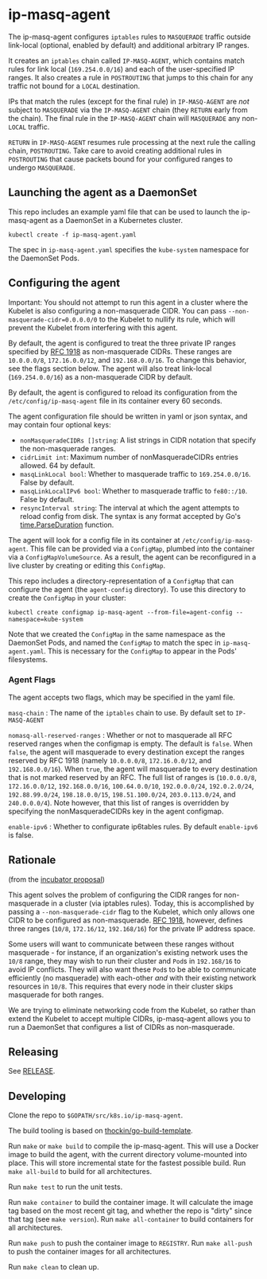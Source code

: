 # ip-masq-agent

The ip-masq-agent configures `iptables` rules to `MASQUERADE` traffic outside link-local (optional, enabled by default) and additional arbitrary IP ranges.

It creates an `iptables` chain called `IP-MASQ-AGENT`, which contains match rules for link local (`169.254.0.0/16`) and each of the user-specified IP ranges. It also creates a rule in `POSTROUTING` that jumps to this chain for any traffic not bound for a `LOCAL` destination.

IPs that match the rules (except for the final rule) in `IP-MASQ-AGENT` are *not* subject to `MASQUERADE` via the `IP-MASQ-AGENT` chain (they `RETURN` early from the chain). The final rule in the `IP-MASQ-AGENT` chain will `MASQUERADE` any non-`LOCAL` traffic.

`RETURN` in `IP-MASQ-AGENT` resumes rule processing at the next rule the calling chain, `POSTROUTING`. Take care to avoid creating additional rules in `POSTROUTING` that cause packets bound for your configured ranges to undergo `MASQUERADE`.

## Launching the agent as a DaemonSet
This repo includes an example yaml file that can be used to launch the ip-masq-agent as a DaemonSet in a Kubernetes cluster.

```
kubectl create -f ip-masq-agent.yaml
```

The spec in `ip-masq-agent.yaml` specifies the `kube-system` namespace for the DaemonSet Pods.

## Configuring the agent

Important: You should not attempt to run this agent in a cluster where the Kubelet is also configuring a non-masquerade CIDR. You can pass `--non-masquerade-cidr=0.0.0.0/0` to the Kubelet to nullify its rule, which will prevent the Kubelet from interfering with this agent.

By default, the agent is configured to treat the three private IP ranges specified by [RFC 1918](https://tools.ietf.org/html/rfc1918) as non-masquerade CIDRs. These ranges are `10.0.0.0/8`, `172.16.0.0/12`, and `192.168.0.0/16`. To change this behavior, see the flags section below. The agent will also treat link-local (`169.254.0.0/16`) as a non-masquerade CIDR by default.

By default, the agent is configured to reload its configuration from the `/etc/config/ip-masq-agent` file in its container every 60 seconds.

The agent configuration file should be written in yaml or json syntax, and may contain four optional keys:
- `nonMasqueradeCIDRs []string`: A list strings in CIDR notation that specify the non-masquerade ranges.
- `cidrLimit int`: Maximum number of nonMasqueradeCIDRs entries allowed. 64 by default.
- `masqLinkLocal bool`: Whether to masquerade traffic to `169.254.0.0/16`. False by default.
- `masqLinkLocalIPv6 bool`: Whether to masquerade traffic to `fe80::/10`. False by default.
- `resyncInterval string`: The interval at which the agent attempts to reload config from disk. The syntax is any format accepted by Go's [time.ParseDuration](https://golang.org/pkg/time/#ParseDuration) function.

The agent will look for a config file in its container at `/etc/config/ip-masq-agent`. This file can be provided via a `ConfigMap`, plumbed into the container via a `ConfigMapVolumeSource`. As a result, the agent can be reconfigured in a live cluster by creating or editing this `ConfigMap`.

This repo includes a directory-representation of a `ConfigMap` that can configure the agent (the `agent-config` directory). To use this directory to create the `ConfigMap` in your cluster:

```
kubectl create configmap ip-masq-agent --from-file=agent-config --namespace=kube-system
```

Note that we created the `ConfigMap` in the same namespace as the DaemonSet Pods, and named the `ConfigMap` to match the spec in `ip-masq-agent.yaml`. This is necessary for the `ConfigMap` to appear in the Pods' filesystems.

### Agent Flags

The agent accepts two flags, which may be specified in the yaml file.

`masq-chain`
:  The name of the `iptables` chain to use. By default set to `IP-MASQ-AGENT`

`nomasq-all-reserved-ranges`
:  Whether or not to masquerade all RFC reserved ranges when the configmap is empty. The default is `false`. When `false`, the agent will masquerade to every destination except the ranges reserved by RFC 1918 (namely `10.0.0.0/8`, `172.16.0.0/12`, and `192.168.0.0/16`). When `true`, the agent will masquerade to every destination that is not marked reserved by an RFC. The full list of ranges is (`10.0.0.0/8`, `172.16.0.0/12`, `192.168.0.0/16`, `100.64.0.0/10`, `192.0.0.0/24`, `192.0.2.0/24`, `192.88.99.0/24`, `198.18.0.0/15`, `198.51.100.0/24`, `203.0.113.0/24`, and `240.0.0.0/4`). Note however, that this list of ranges is overridden by specifying the nonMasqueradeCIDRs key in the agent configmap.

`enable-ipv6`
: Whether to configurate ip6tables rules. By default `enable-ipv6` is false. 

## Rationale
(from the [incubator proposal](https://gist.github.com/mtaufen/253309166e7d5aa9e9b560600a438447))

This agent solves the problem of configuring the CIDR ranges for non-masquerade in a cluster (via iptables rules). Today, this is accomplished by passing a `--non-masquerade-cidr` flag to the Kubelet, which only allows one CIDR to be configured as non-masquerade. [RFC 1918](https://tools.ietf.org/html/rfc1918), however, defines three ranges (`10/8`, `172.16/12`, `192.168/16`) for the private IP address space.

Some users will want to communicate between these ranges without masquerade - for instance, if an organization's existing network uses the `10/8` range, they may wish to run their cluster and `Pod`s in `192.168/16` to avoid IP conflicts. They will also want these `Pod`s to be able to communicate efficiently (no masquerade) with each-other *and* with their existing network resources in `10/8`. This requires that every node in their cluster skips masquerade for both ranges.

We are trying to eliminate networking code from the Kubelet, so rather than extend the Kubelet to accept multiple CIDRs, ip-masq-agent allows you to run a DaemonSet that configures a list of CIDRs as non-masquerade.

## Releasing

See [RELEASE](RELEASE.md).

## Developing

Clone the repo to `$GOPATH/src/k8s.io/ip-masq-agent`.

The build tooling is based on [thockin/go-build-template](https://github.com/thockin/go-build-template).

Run `make` or `make build` to compile the ip-masq-agent.  This will use a Docker image
to build the agent, with the current directory volume-mounted into place.  This
will store incremental state for the fastest possible build.  Run `make
all-build` to build for all architectures.

Run `make test` to run the unit tests.

Run `make container` to build the container image.  It will calculate the image
tag based on the most recent git tag, and whether the repo is "dirty" since
that tag (see `make version`).  Run `make all-container` to build containers
for all architectures.

Run `make push` to push the container image to `REGISTRY`.  Run `make all-push`
to push the container images for all architectures.

Run `make clean` to clean up.

